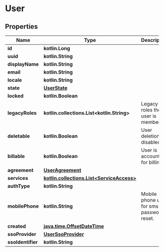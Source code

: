 
# User

## Properties
Name | Type | Description | Notes
------------ | ------------- | ------------- | -------------
**id** | **kotlin.Long** |  | 
**uuid** | **kotlin.String** |  | 
**displayName** | **kotlin.String** |  | 
**email** | **kotlin.String** |  | 
**locale** | **kotlin.String** |  | 
**state** | [**UserState**](UserState.md) |  | 
**locked** | **kotlin.Boolean** |  | 
**legacyRoles** | **kotlin.collections.List&lt;kotlin.String&gt;** | Legacy roles the user is member of | 
**deletable** | **kotlin.Boolean** | User deletion is disabled. | 
**billable** | **kotlin.Boolean** | User is accounted for billing. | 
**agreement** | [**UserAgreement**](UserAgreement.md) |  | 
**services** | [**kotlin.collections.List&lt;ServiceAccess&gt;**](ServiceAccess.md) |  | 
**authType** | **kotlin.String** |  | 
**mobilePhone** | **kotlin.String** | Mobile phone used for sms password reset. |  [optional]
**created** | [**java.time.OffsetDateTime**](java.time.OffsetDateTime.md) |  |  [optional]
**ssoProvider** | [**UserSsoProvider**](UserSsoProvider.md) |  |  [optional]
**ssoIdentifier** | **kotlin.String** |  |  [optional]




